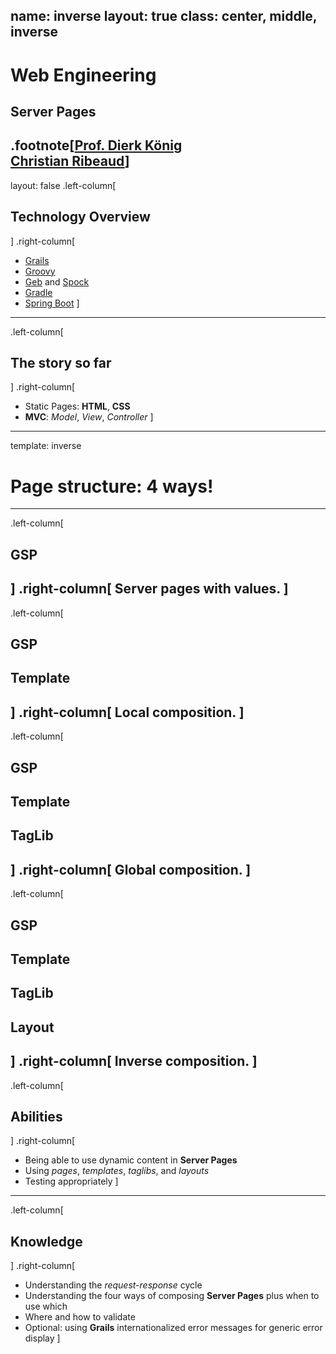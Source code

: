 name: inverse
layout: true
class: center, middle, inverse
---
# Web Engineering
## Server Pages

.footnote[<a href="mailto:dierk.koenig@fhnw.ch">Prof. Dierk König</a><br /><a href="mailto:christian.ribeaud@fhnw.ch">Christian Ribeaud</a>]
---
layout: false
.left-column[
  ## Technology Overview
]
.right-column[
- [Grails](https://grails.org/)
- [Groovy](http://groovy-lang.org/)
- [Geb](http://www.gebish.org/) and [Spock](http://spockframework.org/)
- [Gradle](https://gradle.org/)
- [Spring Boot](https://spring.io/projects/spring-boot)
]
---
.left-column[
  ## The story so far
]
.right-column[
* Static Pages: **HTML**, **CSS**
* **MVC**: _Model_, _View_, _Controller_
]
---
template: inverse
# Page structure: 4 ways!
---
.left-column[
  ## GSP
]
.right-column[
  Server pages with values.
]
---
.left-column[
  ## GSP
  ## Template
]
.right-column[
  Local composition.
]
---
.left-column[
  ## GSP
  ## Template
  ## TagLib
]
.right-column[
  Global composition.
]
---
.left-column[
  ## GSP
  ## Template
  ## TagLib
  ## Layout
]
.right-column[
  Inverse composition.
]
---
.left-column[
  ## Abilities
]
.right-column[
- Being able to use dynamic content in **Server Pages**
- Using _pages_, _templates_, _taglibs_, and _layouts_
- Testing appropriately
]
---
.left-column[
  ## Knowledge
]
.right-column[
- Understanding the _request-response_ cycle
- Understanding the four ways of composing **Server Pages** plus when to use which
- Where and how to validate
- Optional: using **Grails** internationalized error messages for generic error display
]
